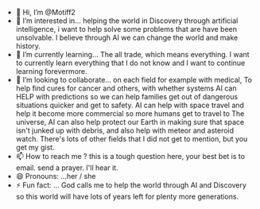 - 👋 Hi, I’m @Motiff2
- 👀 I’m interested in... helping the world in Discovery through artificial intelligence, i want to help solve some problems that are have been unsolvable. I believe through AI we can change the world and make history.
- 🌱 I’m currently learning... The all trade, which means everything. I want to currently learn everything that I do not know and I want to continue learning forevermore.
- 💞️ I’m looking to collaborate... on each field for example with medical, To help find cures for cancer and others, with whether systems AI can HELP with predictions so we can help families get out of dangerous situations quicker and get to safety. AI can help with space travel and help it become more commercial so more humans get to travel to The universe, AI can also help protect our Earth in making sure that space isn't junked up with debris, and also help with meteor and asteroid watch. There's lots of other fields that I did not get to mention, but you get my gist.
- 📫 How to reach me ? this is a tough question here, your best bet is to email. send a prayer. I'll hear it.
- 😄 Pronouns: ...her / she
- ⚡ Fun fact: ... God calls me to help the world through AI and Discovery so this world will have lots of years left for plenty more generations.

<!---
Motiff2/Motiff2 is a ✨ special ✨ repository because its `README.md` (this file) appears on your GitHub profile.
You can click the Preview link to take a look at your changes.
--->
